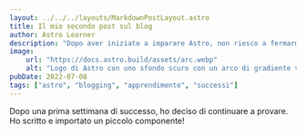 ```yaml
---
layout: ../../../layouts/MarkdownPostLayout.astro
title: Il mio secondo post sul blog
author: Astro Learner
description: "Dopo aver iniziato a imparare Astro, non riesco a fermarmi!"
image:
    url: "https://docs.astro.build/assets/arc.webp"
    alt: "Logo di Astro con uno sfondo scuro con un arco di gradiente viola."
pubDate: 2022-07-08
tags: ["astro", "blogging", "apprendimento", "successi"]
---
```

Dopo una prima settimana di successo, ho deciso di continuare a provare. Ho scritto e importato un piccolo componente!